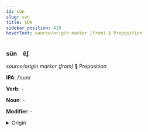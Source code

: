 ```yaml
---
id: sün
slug: sün
title: SÜN
sidebar_position: 418
hoverText: source/origin marker (from) § Preposition
---
```


### sün&emsp;<span kind="abugida">ɐ̃ʄ</span>

*source/origin marker (from)* **§** Preposition

**IPA**: /ˈsun/

**Verb**: -

**Noun**: -

**Modifier**: -

<details>
    <summary>Origin</summary>
    Wu 從 zon /z̥ʊŋ/<br/>
    <em>Sino-Tibetan Language Family</em>
</details>